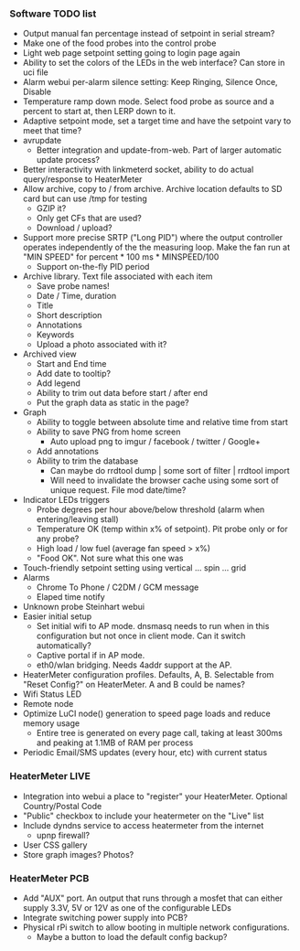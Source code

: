 ### Software TODO list
* Output manual fan percentage instead of setpoint in serial stream?
* Make one of the food probes into the control probe
* Light web page setpoint setting going to login page again
* Ability to set the colors of the LEDs in the web interface? Can store in uci file
* Alarm webui per-alarm silence setting: Keep Ringing, Silence Once, Disable
* Temperature ramp down mode. Select food probe as source and a percent to start at, then LERP down to it.
* Adaptive setpoint mode, set a target time and have the setpoint vary to meet that time?
* avrupdate 
    * Better integration and update-from-web.  Part of larger automatic update process?
* Better interactivity with linkmeterd socket, ability to do actual query/response to HeaterMeter
* Allow archive, copy to / from archive.  Archive location defaults to SD card but can use /tmp for testing
    * GZIP it?
    * Only get CFs that are used?
    * Download / upload?
* Support more precise SRTP ("Long PID") where the output controller operates independently of the the measuring loop. Make the fan run at "MIN SPEED" for percent * 100 ms * MINSPEED/100
    * Support on-the-fly PID period
* Archive library.  Text file associated with each item
    * Save probe names!
    * Date / Time, duration
    * Title 
    * Short description
    * Annotations
    * Keywords
    * Upload a photo associated with it?
* Archived view
    * Start and End time
    * Add date to tooltip?
    * Add legend
    * Ability to trim out data before start / after end
    * Put the graph data as static in the page?
* Graph
    * Ability to toggle between absolute time and relative time from start
    * Ability to save PNG from home screen
      * Auto upload png to imgur / facebook / twitter / Google+
    * Add annotations
    * Ability to trim the database
      * Can maybe do rrdtool dump | some sort of filter | rrdtool import
      * Will need to invalidate the browser cache using some sort of unique request. File mod date/time?
* Indicator LEDs triggers
    * Probe degrees per hour above/below threshold (alarm when entering/leaving stall)
    * Temperature OK (temp within x% of setpoint). Pit probe only or for any probe?
    * High load / low fuel (average fan speed > x%)
    * "Food OK". Not sure what this one was
* Touch-friendly setpoint setting using vertical ... spin ... grid
* Alarms
    * Chrome To Phone / C2DM / GCM message
    * Elaped time notify
* Unknown probe Steinhart webui
* Easier initial setup
    * Set initial wifi to AP mode. dnsmasq needs to run when in this configuration but not once in client mode. Can it switch automatically?
    * Captive portal if in AP mode.
    * eth0/wlan bridging. Needs 4addr support at the AP.
* HeaterMeter configuration profiles. Defaults, A, B. Selectable from "Reset Config?" on HeaterMeter. A and B could be names?
* Wifi Status LED
* Remote node
* Optimize LuCI node() generation to speed page loads and reduce memory usage
    * Entire tree is generated on every page call, taking at least 300ms and peaking at 1.1MB of RAM per process
* Periodic Email/SMS updates (every hour, etc) with current status

### HeaterMeter LIVE
* Integration into webui a place to "register" your HeaterMeter. Optional Country/Postal Code
* "Public" checkbox to include your heatermeter on the "Live" list
* Include dyndns service to access heatermeter from the internet
    * upnp firewall?
* User CSS gallery
* Store graph images? Photos?

### HeaterMeter PCB

* Add "AUX" port. An output that runs through a mosfet that can either supply 3.3V, 5V or 12V as one of the configurable LEDs
* Integrate switching power supply into PCB?
* Physical rPi switch to allow booting in multiple network configurations.
  * Maybe a button to load the default config backup?
